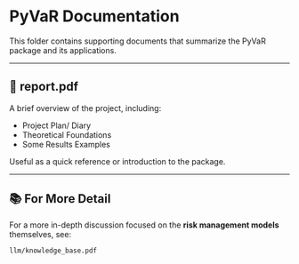 # PyVaR Documentation

This folder contains supporting documents that summarize the PyVaR package and its applications.

---

## 📄 report.pdf

A brief overview of the project, including:
- Project Plan/ Diary
- Theoretical Foundations
- Some Results Examples

Useful as a quick reference or introduction to the package.

---

## 📚 For More Detail

For a more in-depth discussion focused on the **risk management models** themselves, see:

```text
llm/knowledge_base.pdf
